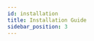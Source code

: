 ```yaml
---
id: installation
title: Installation Guide
sidebar_position: 3
---
```


<!-- # Installation

## Prerequisites

| Tool              | Minimum version | Check command            |
| ----------------- | --------------- | ------------------------ |
| Node.js           | **18.0**        | `node -v`                |
| npm / pnpm / yarn | latest LTS      | `npm -v` / `pnpm -v` / … |
| Git               | any modern      | `git --version`          |

> **Tip:** Windows users—run commands in **PowerShell** or **WSL** for best results.

## 1. Clone the repo

```bash
git clone https://github.com/your‑org/awesome-project.git
cd awesome-project

2. Install dependencies

Using npm:

npm install

Or pnpm / yarn if you prefer:

pnpm install   # or: yarn

3. Verify the setup

npm run start

Open http://localhost:3000.
You should see the default AwesomeProject homepage and these docs in the sidebar.
``` -->
